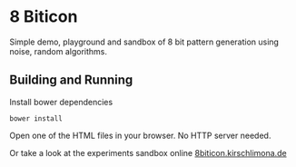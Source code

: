 # 8 Biticon
Simple demo, playground and sandbox of 8 bit pattern generation using noise, random algorithms.

## Building and Running

Install bower dependencies

    bower install

Open one of the HTML files in your browser. No HTTP server needed.

Or take a look at the experiments sandbox online [8biticon.kirschlimona.de](http://8biticon.kirschlimona.de)

